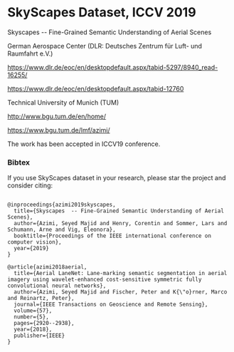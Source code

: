 # SkyScapes Dataset, ICCV 2019
Skyscapes  -- Fine-Grained Semantic Understanding of Aerial Scenes

German Aerospace Center (DLR: Deutsches Zentrum für Luft- und Raumfahrt e.V.)

https://www.dlr.de/eoc/en/desktopdefault.aspx/tabid-5297/8940_read-16255/

https://www.dlr.de/eoc/en/desktopdefault.aspx/tabid-12760

Technical University of Munich (TUM)

http://www.bgu.tum.de/en/home/

https://www.bgu.tum.de/lmf/azimi/

The work has been accepted in ICCV19 conference.


### Bibtex
If you use SkyScapes dataset in your research, please star the project and consider citing:

```

@inproceedings{azimi2019skyscapes,
  title={Skyscapes  -- Fine-Grained Semantic Understanding of Aerial Scenes},
  author={Azimi, Seyed Majid and Henry, Corentin and Sommer, Lars and Schumann, Arne and Vig, Eleonora},
  booktitle={Proceedings of the IEEE international conference on computer vision},
  year={2019}
}

@article{azimi2018aerial,
  title={Aerial LaneNet: Lane-marking semantic segmentation in aerial imagery using wavelet-enhanced cost-sensitive symmetric fully convolutional neural networks},
  author={Azimi, Seyed Majid and Fischer, Peter and K{\"o}rner, Marco and Reinartz, Peter},
  journal={IEEE Transactions on Geoscience and Remote Sensing},
  volume={57},
  number={5},
  pages={2920--2938},
  year={2018},
  publisher={IEEE}
}
```
